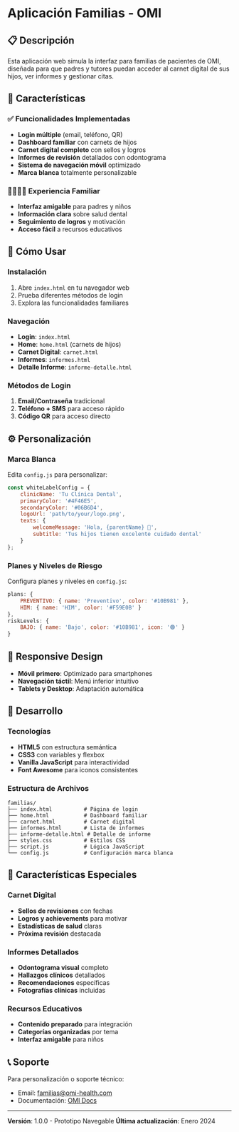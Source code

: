 # Aplicación Familias - OMI

## 📋 Descripción

Esta aplicación web simula la interfaz para familias de pacientes de OMI, diseñada para que padres y tutores puedan acceder al carnet digital de sus hijos, ver informes y gestionar citas.

## 🎯 Características

### ✅ Funcionalidades Implementadas
- **Login múltiple** (email, teléfono, QR)
- **Dashboard familiar** con carnets de hijos
- **Carnet digital completo** con sellos y logros
- **Informes de revisión** detallados con odontograma
- **Sistema de navegación móvil** optimizado
- **Marca blanca** totalmente personalizable

### 👨‍👩‍👧‍👦 Experiencia Familiar
- **Interfaz amigable** para padres y niños
- **Información clara** sobre salud dental
- **Seguimiento de logros** y motivación
- **Acceso fácil** a recursos educativos

## 🚀 Cómo Usar

### Instalación
1. Abre `index.html` en tu navegador web
2. Prueba diferentes métodos de login
3. Explora las funcionalidades familiares

### Navegación
- **Login**: `index.html`
- **Home**: `home.html` (carnets de hijos)
- **Carnet Digital**: `carnet.html`
- **Informes**: `informes.html`
- **Detalle Informe**: `informe-detalle.html`

### Métodos de Login
1. **Email/Contraseña** tradicional
2. **Teléfono + SMS** para acceso rápido
3. **Código QR** para acceso directo

## ⚙️ Personalización

### Marca Blanca
Edita `config.js` para personalizar:

```javascript
const whiteLabelConfig = {
    clinicName: 'Tu Clínica Dental',
    primaryColor: '#4F46E5',
    secondaryColor: '#06B6D4',
    logoUrl: 'path/to/your/logo.png',
    texts: {
        welcomeMessage: 'Hola, {parentName} 👋',
        subtitle: 'Tus hijos tienen excelente cuidado dental'
    }
};
```

### Planes y Niveles de Riesgo
Configura planes y niveles en `config.js`:

```javascript
plans: {
    PREVENTIVO: { name: 'Preventivo', color: '#10B981' },
    HIM: { name: 'HIM', color: '#F59E0B' }
},
riskLevels: {
    BAJO: { name: 'Bajo', color: '#10B981', icon: '🟢' }
}
```

## 📱 Responsive Design

- **Móvil primero**: Optimizado para smartphones
- **Navegación táctil**: Menú inferior intuitivo
- **Tablets y Desktop**: Adaptación automática

## 🔧 Desarrollo

### Tecnologías
- **HTML5** con estructura semántica
- **CSS3** con variables y flexbox
- **Vanilla JavaScript** para interactividad
- **Font Awesome** para iconos consistentes

### Estructura de Archivos
```
familias/
├── index.html          # Página de login
├── home.html           # Dashboard familiar
├── carnet.html         # Carnet digital
├── informes.html       # Lista de informes
├── informe-detalle.html # Detalle de informe
├── styles.css          # Estilos CSS
├── script.js           # Lógica JavaScript
└── config.js           # Configuración marca blanca
```

## 🎯 Características Especiales

### Carnet Digital
- **Sellos de revisiones** con fechas
- **Logros y achievements** para motivar
- **Estadísticas de salud** claras
- **Próxima revisión** destacada

### Informes Detallados
- **Odontograma visual** completo
- **Hallazgos clínicos** detallados
- **Recomendaciones** específicas
- **Fotografías clínicas** incluidas

### Recursos Educativos
- **Contenido preparado** para integración
- **Categorías organizadas** por tema
- **Interfaz amigable** para niños

## 📞 Soporte

Para personalización o soporte técnico:
- Email: familias@omi-health.com
- Documentación: [OMI Docs](../../README.md)

---

**Versión**: 1.0.0 - Prototipo Navegable
**Última actualización**: Enero 2024

